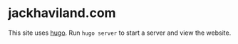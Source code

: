 # jackhaviland.com

This site uses [hugo](https://hugo.io/). Run `hugo server` to start a server and view the website.

